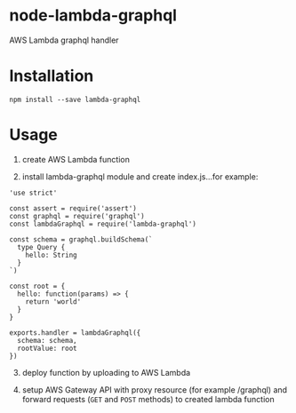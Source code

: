 # node-lambda-graphql
AWS Lambda graphql handler

# Installation

```npm install --save lambda-graphql```

# Usage

1) create AWS Lambda function

2) install lambda-graphql module and create index.js...for example:

```
'use strict'

const assert = require('assert')
const graphql = require('graphql')
const lambdaGraphql = require('lambda-graphql')

const schema = graphql.buildSchema(`
  type Query {
    hello: String
  }
`)

const root = {
  hello: function(params) => {
    return 'world'
  }
}

exports.handler = lambdaGraphql({
  schema: schema,
  rootValue: root
})
```

3) deploy function by uploading to AWS Lambda

4) setup AWS Gateway API with proxy resource (for example /graphql) and forward requests (`GET` and `POST` methods) to created lambda function
